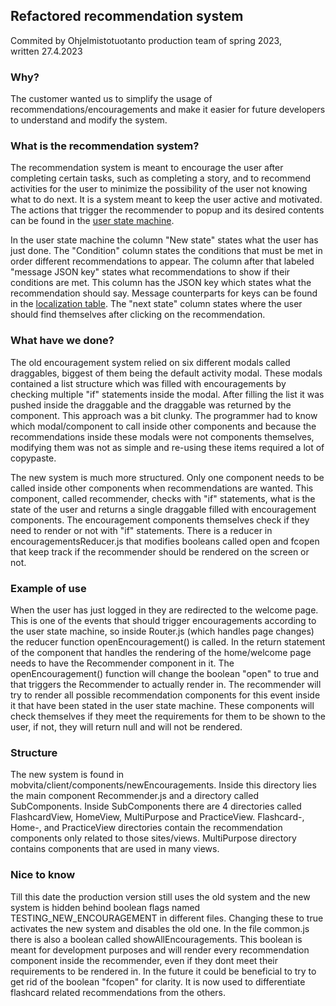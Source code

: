 ## Refactored recommendation system

Commited by Ohjelmistotuotanto production team of spring 2023, <br>
written 27.4.2023

### Why?
The customer wanted us to simplify the usage of recommendations/encouragements and make it easier for future developers to understand and modify the system.

### What is the recommendation system?
The recommendation system is meant to encourage the user after completing certain tasks, such as completing a story, and to recommend
activities for the user to minimize the possibility of the user not knowing 
what to do next. It is a system meant to keep the user active and motivated. The actions that trigger the recommender 
to popup and its desired contents can be found in the [user state machine](https://docs.google.com/spreadsheets/d/12AvciG1IezEs_mTqYZ6iJmJl_MEebG0IV-aP5DjfJrY/edit#gid=1314736469). 

In the user state machine the column "New state" states what the user has just done. The "Condition" column
states the conditions that must be met in order different recommendations to appear. The column after that labeled
"message JSON key" states what recommendations to show if their conditions are met. This column
has the JSON key which states what the recommendation should say. Message counterparts for keys can be
found in the [localization table](https://docs.google.com/spreadsheets/d/1OVtLSEpLA6gmwS1LSRGQ1P6MwmhU1xAxOe6fsetCRZk/edit#gid=0).
The "next state" column states where the user should find themselves after clicking on the recommendation.

### What have we done?
The old encouragement system relied on six different modals called draggables, biggest of them being the 
default activity modal. These modals contained a list structure which was filled with encouragements by checking 
multiple "if" statements inside the modal. After filling the list it was pushed inside the draggable
and the draggable was returned by the component. This approach was a bit clunky. The programmer had 
to know which modal/component to call inside other components and because the recommendations inside these modals
were not components themselves, modifying them was not as simple and re-using these items required
a lot of copypaste.

The new system is much more structured. Only one component needs to be called inside other components when 
recommendations are wanted. This component, called recommender, checks with "if" statements, what is the
state of the user and returns a single draggable filled with encouragement components. The encouragement components 
themselves check if they need to render or not with "if" statements. There is a reducer in encouragementsReducer.js 
that modifies booleans called open and fcopen that keep track if the recommender
should be rendered on the screen or not. 

### Example of use
When the user has just logged in they are redirected to the welcome page. This is one of the events that should
trigger encouragements according to the user state machine, so inside Router.js (which handles page changes)
the reducer function openEncouragement() is called. In the return statement of the component that handles the rendering of
the home/welcome page needs to have the Recommender component in it. The openEncouragement() function will change the boolean "open" to true and that triggers the Recommender to
actually render in. The recommender will try to render all possible recommendation components for this event 
inside it that have been stated in the user state machine. These components will check themselves if they
meet the requirements for them to be shown to the user, if not, they will return null and will not be rendered.

### Structure
The new system is found in mobvita/client/components/newEncouragements. Inside this directory lies the main 
component Recommender.js and a directory called SubComponents. Inside SubComponents there are 
4 directories called FlashcardView, HomeView, MultiPurpose and PracticeView. Flashcard-, Home-, and PracticeView 
directories contain the recommendation components only related to those sites/views. MultiPurpose
directory contains components that are used in many views.

### Nice to know
Till this date the production version still uses the old system and the new system is hidden behind boolean flags
named TESTING_NEW_ENCOURAGEMENT in different files. Changing these to true activates the new 
system and disables the old one. In the file common.js there is also a boolean called showAllEncouragements.
This boolean is meant for development purposes and will render every recommendation
component inside the recommender, even if they dont meet their requirements to be rendered in.
In the future it could be beneficial to try to get rid of the boolean "fcopen" for clarity. It is now
used to differentiate flashcard related recommendations from the others.